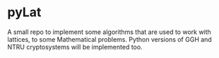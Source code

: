 # pyLat
A small repo to implement some algorithms that are used to work with lattices, to some Mathematical problems. Python versions of GGH and NTRU cryptosystems will be implemented too.
